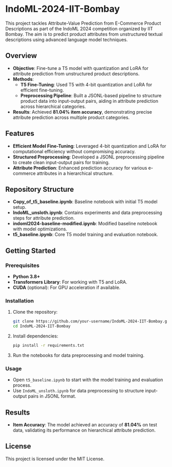 # IndoML-2024-IIT-Bombay

This project tackles Attribute-Value Prediction from E-Commerce Product Descriptions as part of the IndoML 2024 competition organized by IIT Bombay. The aim is to predict product attributes from unstructured textual descriptions using advanced language model techniques.

## Overview

- **Objective**: Fine-tune a T5 model with quantization and LoRA for attribute prediction from unstructured product descriptions.
- **Methods**: 
  - **T5 Fine-Tuning**: Used T5 with 4-bit quantization and LoRA for efficient fine-tuning.
  - **Preprocessing Pipeline**: Built a JSONL-based pipeline to structure product data into input-output pairs, aiding in attribute prediction across hierarchical categories.
- **Results**: Achieved **81.04% item accuracy**, demonstrating precise attribute prediction across multiple product categories.

## Features

- **Efficient Model Fine-Tuning**: Leveraged 4-bit quantization and LoRA for computational efficiency without compromising accuracy.
- **Structured Preprocessing**: Developed a JSONL preprocessing pipeline to create clean input-output pairs for training.
- **Attribute Prediction**: Enhanced prediction accuracy for various e-commerce attributes in a hierarchical structure.

## Repository Structure

- **Copy_of_t5_baseline.ipynb**: Baseline notebook with initial T5 model setup.
- **IndoML_unsloth.ipynb**: Contains experiments and data preprocessing steps for attribute prediction.
- **indoml2024-baseline-modified.ipynb**: Modified baseline notebook with model optimizations.
- **t5_baseline.ipynb**: Core T5 model training and evaluation notebook.

## Getting Started

### Prerequisites

- **Python 3.8+**
- **Transformers Library**: For working with T5 and LoRA.
- **CUDA** (optional): For GPU acceleration if available.

### Installation

1. Clone the repository:
   ```bash
   git clone https://github.com/your-username/IndoML-2024-IIT-Bombay.git
   cd IndoML-2024-IIT-Bombay
   ```

2. Install dependencies:
   ```bash
   pip install -r requirements.txt
   ```

3. Run the notebooks for data preprocessing and model training.

### Usage

- Open `t5_baseline.ipynb` to start with the model training and evaluation process.
- Use `IndoML_unsloth.ipynb` for data preprocessing to structure input-output pairs in JSONL format.

## Results

- **Item Accuracy**: The model achieved an accuracy of **81.04%** on test data, validating its performance on hierarchical attribute prediction.

## License

This project is licensed under the MIT License.
